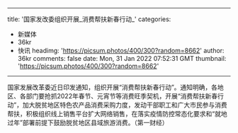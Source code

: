 
---
title: '国家发改委组织开展_消费帮扶新春行动_'
categories: 
 - 新媒体
 - 36kr
 - 快讯
headimg: 'https://picsum.photos/400/300?random=8662'
author: 36kr
comments: false
date: Mon, 31 Jan 2022 07:52:31 GMT
thumbnail: 'https://picsum.photos/400/300?random=8662'
---

<div>   
国家发展改革委近日印发通知，组织开展“消费帮扶新春行动”。通知明确，各地区、各部门要抢抓2022年春节、元宵节等消费旺季契机，开展“消费帮扶新春行动”，加大脱贫地区特色农产品消费采购力度，发动干部职工和广大市民参与消费帮扶，积极组织线上销售平台扩大网络销售，在落实疫情防控常态化要求和“就地过年”部署前提下鼓励脱贫地区县域旅游消费。（第一财经）  
</div>
            